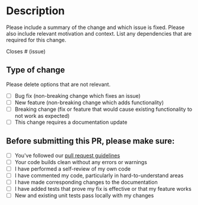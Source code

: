 # Description
Please include a summary of the change and which issue is fixed. Please also include relevant motivation and context. List any dependencies that are required for this change.

Closes # (issue)

## Type of change
Please delete options that are not relevant.

- [ ] Bug fix (non-breaking change which fixes an issue)
- [ ] New feature (non-breaking change which adds functionality)
- [ ] Breaking change (fix or feature that would cause existing functionality to not work as expected)
- [ ] This change requires a documentation update

## Before submitting this PR, please make sure:
- [ ] You've followed our [pull request guidelines](https://developer.perspicuity.co.uk/life-as-a-developer/pull-request-guidelines)
- [ ] Your code builds clean without any errors or warnings
- [ ] I have performed a self-review of my own code
- [ ] I have commented my code, particularly in hard-to-understand areas
- [ ] I have made corresponding changes to the documentation
- [ ] I have added tests that prove my fix is effective or that my feature works
- [ ] New and existing unit tests pass locally with my changes
